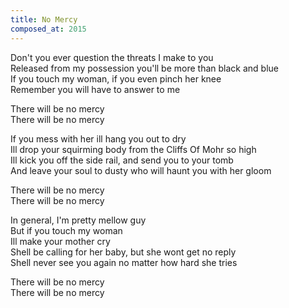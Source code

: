```yaml
---
title: No Mercy
composed_at: 2015
---
```


Don't you ever question the threats I make to you  
Released from my possession you'll  be more than black and blue  
If you touch my woman, if you even pinch her knee  
Remember you will have to answer to me  

There will be no mercy  
There will be no mercy  

If you mess with her ill hang you out to dry  
Ill drop your squirming body from the Cliffs Of Mohr so high  
Ill kick you off the side rail, and send you to your tomb  
And leave your soul to dusty who will haunt you with her gloom  

There will be no mercy  
There will be no mercy  

In general, I'm pretty mellow guy  
But if you touch my woman  
Ill make your mother cry  
Shell be calling for her baby, but she wont get no reply  
Shell never see you again no matter how hard she tries  


There will be no mercy  
There will be no mercy  


